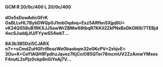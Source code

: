 #### GCM R 20/0c/400 L 20/0c/400
**dOs5sDowAdicGFrK**<br/>**OaBLLvHL7BybDWQp0J1mbOqdoq+Exz5ARfbnSXjpj6U=**<br/>**vK24QS58uB1RKXJJSawWrZBMw68tbqR7KKiI2ZkPNxBxDkOl69/7TEBjd4ecSJuddjJfJ/FYywS54wkT...**<br/><br/>
**8A3b3B5Dzi5CJARX**<br/>**n7++sCmdZuHGFrtReazWe0baobqm32e0KcPV+2xhjvE=**<br/>**3Ou+K+CeYIAQH9FpdhzJqvez7KjCciO85QTer76mcmUV2ZzAmwYMxosF4nutL2xPjz0ckp8nGiYoAj7V...**